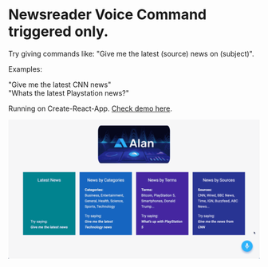 # Newsreader Voice Command triggered only.

Try giving commands like: "Give me the latest (source) news on (subject)". <br />

Examples:<br />

"Give me the latest CNN news"<br />
"Whats the latest Playstation news?"<br />

Running on Create-React-App. [Check demo here](https://newsreader-ai.vercel.app/).

![AI voice commands demo](public/alanAi.gif)

